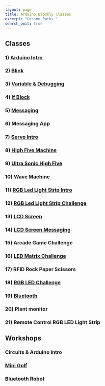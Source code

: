```yaml
---
layout: page
title: Arduino Blockly Classes
excerpt: "Lesson Paths."
search_omit: true
---
```


##  Classes

### 1) [Arduino Intro](/maker-camp/day-1/arduino-intro)

### 2) [Blink](/maker-camp/day-1/blink)

### 3) [Variable & Debugging](/maker-camp/day-1/variables-debug)

### 4) [If Block](/maker-camp/day-1/if-blocks)

### 5) [Messaging](/maker-camp/day-1/messaging)

### 6) Messaging App

### 7) [Servo Intro](/maker-camp/day-2/servos-intro)

### 8) [High Five Machine](/maker-camp/day-2/highfive)

### 9) [Ultra Sonic High Five](/maker-camp/day-2/ultra-sonic-sensor)

### 10) [Wave Machine](/maker-camp/day-2/wave)

### 11) [RGB Led Light Strip Intro](/maker-camp/day-2/rgb-led-strip)

### 12) [RGB Led Light Strip Challenge](/arduino-blockly/lesson-12-rgb-led-challenges)

### 13) [LCD Screen](/lcd-intro)

### 14) [LCD Screen Messaging](/arduino-blockly/lesson-8-lcd-serial-monitor)

### 15) Arcade Game Challenge

### 16) [LED Matrix Challenge](/arduino-blockly/lesson-9-led-matrix-challenge)

### 17) RFID Rock Paper Scissors

### 18) [RGB LED Challenge](/arduino-blockly/lesson-12-rgb-led-challenges)

### 19) [Bluetooth](/arduino-blockly/lesson-13-bluetooth)

### 20) Plant monitor

### 21) Remote Control RGB LED Light Strip

## Workshops

### Circuits & Arduino Intro

### [Mini Golf](/maker-camp/day-3)

### Bluetooth Robot




